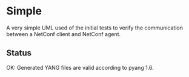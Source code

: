 # Simple
A very simple UML used of the initial tests to verify the communication between a NetConf client and NetConf agent. 

## Status
OK: Generated YANG files are valid according to pyang 1.6.